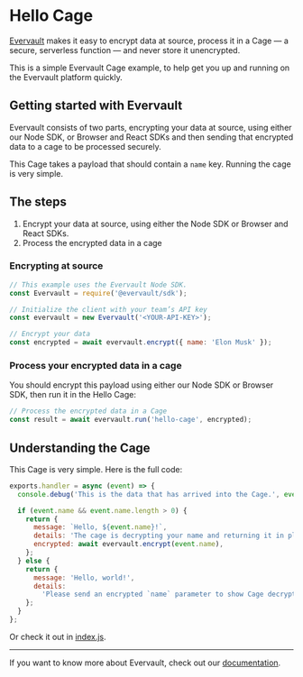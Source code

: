 # Hello Cage
[Evervault](https://evervault.com) makes it easy to encrypt data at source, process it in a Cage — a secure, serverless function — and never store it unencrypted.

This is a simple Evervault Cage example, to help get you up and running on the Evervault platform quickly.

## Getting started with Evervault

Evervault consists of two parts, encrypting your data at source, using either our Node SDK, or Browser and React SDKs and then sending that encrypted data to a cage to be processed securely.

This Cage takes a payload that should contain a `name` key. Running the cage is very simple.

## The steps
1. Encrypt your data at source, using either the Node SDK or Browser and React SDKs.
2. Process the encrypted data in a cage

### Encrypting at source
```javascript
// This example uses the Evervault Node SDK.
const Evervault = require('@evervault/sdk');

// Initialize the client with your team’s API key
const evervault = new Evervault('<YOUR-API-KEY>');

// Encrypt your data
const encrypted = await evervault.encrypt({ name: 'Elon Musk' });
```

### Process your encrypted data in a cage
You should encrypt this payload using either our Node SDK or Browser SDK, then run it in the Hello Cage:

```javascript
// Process the encrypted data in a Cage
const result = await evervault.run('hello-cage', encrypted);
```

## Understanding the Cage
This Cage is very simple. Here is the full code:
```javascript
exports.handler = async (event) => {
  console.debug('This is the data that has arrived into the Cage.', event);

  if (event.name && event.name.length > 0) {
    return {
      message: `Hello, ${event.name}!`,
      details: 'The cage is decrypting your name and returning it in plaintext',
      encrypted: await evervault.encrypt(event.name),
    };
  } else {
    return {
      message: 'Hello, world!',
      details:
        'Please send an encrypted `name` parameter to show Cage decryption in action',
    };
  }
};
```

Or check it out in [index.js](./index.js).

--- 
If you want to know more about Evervault, check out our [documentation](https://docs.evervault.com).
